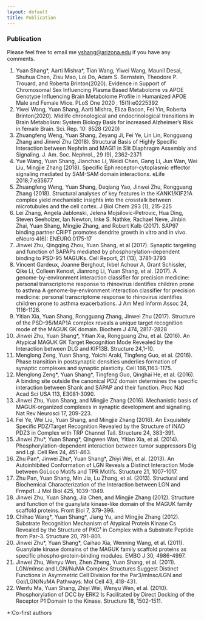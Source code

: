 ```yaml
---
layout: default
title: Publication
---
```


### Publication

Please feel free to email me <yshang@arizona.edu> if you have any comments. 

1.	Yuan Shang*, Aarti Mishra*, Tian Wang, Yiwei Wang, Maunil Desai, Shuhua Chen, Zisu Mao, Loi Do, Adam S. Bernstein, Theodore P. Trouard, and Roberta Brinton(2020). Evidence in Support of Chromosomal Sex Influencing Plasma Based Metabolome vs APOE Genotype Influencing Brain Metabolome Profile in Humanized APOE Male and Female Mice. PLoS One 2020 , 15(1):e0225392
2.	Yiwei Wang, Yuan Shang, Aarti Mishra, Eliza Bacon, Fei Yin, Roberta Brinton(2020). Midlife chronological and endocrinological transitions in Brain Metabolism: System Biology Basis for increased Alzheimer’s Risk in female Brain. Sci. Rep. 10: 8528 (2020)
3.	Zhuangfeng Weng, Yuan Shang, Zeyang Ji, Fei Ye, Lin Lin, Rongguang Zhang and Jinwei Zhu (2018). Structural Basis of Highly Specific Interaction between Nephrin and MAGI1 in Slit Diaphragm Assembly and Signaling. J. Am. Soc. Nephrol., 29 (9), 2362-2371 
4.	Yue Wang, Yuan Shang, Jianchao Li, Weidi Chen, Gang Li, Jun Wan, Wei Liu, Mingjie Zhang (2018). Specific Eph receptor-cytoplasmic effector signaling mediated by SAM-SAM domain interactions. eLife 2018;7:e35677
5.	Zhuangfeng Weng, Yuan Shang, Deqiang Yao, Jinwei Zhu, Rongguang Zhang (2018). Structural analyses of key features in the KANK1/KIF21A complex yield mechanistic insights into the crosstalk between microtubules and the cell cortex. J Biol Chem 293 (1), 215-225 
6.	Lei Zhang, Angela Jablonski, Jelena Mojsilovic-Petrovic, Hua Ding, Steven Seeholzer, Ian Newton, Inke S. Nathke, Rachael Neve, Jinbin Zhai, Yuan Shang, Mingjie Zhang, and Robert Kalb (2017). SAP97 binding partner CRIPT promotes dendrite growth in vitro and in vivo. eNeuro 4(6): ENEURO.0175-17
7.	Jinwei Zhu, Qingqing Zhou, Yuan Shang, et al (2017). Synaptic targeting and function of SAPAPs mediated by phosphorylation-dependent binding to PSD-95 MAGUKs. Cell Report, 21 (13), 3781-3793
8.	Vincent Gardeux, Joanne Berghout, Ikbel Achour A, Grant Schissler, Qike Li, Colleen Kenost, Jianrong Li, Yuan Shang, et al. (2017). A genome-by-environment interaction classifier for precision medicine: personal transcriptome response to rhinovirus identifies children prone to asthma A genome-by-environment interaction classifier for precision medicine: personal transcriptome response to rhinovirus identifies children prone to asthma exacerbations. J Am Med Inform Assoc 24, 1116-1126.
9.	Yitian Xia, Yuan Shang, Rongguang Zhang, Jinwei Zhu (2017). Structure of the PSD-95/MAP1A complex reveals a unique target recognition mode of the MAGUK GK domain. Biochem J 474, 2817-2828
10.	Jinwei Zhu, Yuan Shang*, Yitian Xia, Rongguang Zhu, et al. (2016). An Atypical MAGUK GK Target Recognition Mode Revealed by the Interaction between DLG and KIF13B. Structure 24,1-10.
11.	Menglong Zeng, Yuan Shang, Yoichi Araki, Tingfeng Guo, et al. (2016). Phase transition in postsynaptic densities underlies formation of synaptic complexes and synaptic plasticity. Cell 166,1163-1175.
12.	Menglong Zeng*, Yuan Shang*, Tingfeng Guo, Qinghai He, et al. (2016). A binding site outside the canonical PDZ domain determines the specific interaction between Shank and SAPAP and their function. Proc Natl Acad Sci USA 113, E3081-3090.
13.	Jinwei Zhu, Yuan Shang, and Mingjie Zhang (2016). Mechanistic basis of MAGUK-organized complexes in synaptic development and signalling. Nat Rev Neurosci 17, 209-223.
14.	Fei Ye, Wei Liu, Yuan Shang, and Mingjie Zhang (2016). An Exquisitely Specific PDZ/Target Recognition Revealed by the Structure of INAD PDZ3 in Complex with TRP Channel Tail. Structure 24, 383-391.
15.	Jinwei Zhu*, Yuan Shang*, Qingwen Wan, Yitian Xia, et al. (2014). Phosphorylation-dependent interaction between tumor suppressors Dlg and Lgl. Cell Res 24, 451-463.
16.	Zhu Pan*, Jinwei Zhu*, Yuan Shang*, Zhiyi Wei, et al. (2013). An Autoinhibited Conformation of LGN Reveals a Distinct Interaction Mode between GoLoco Motifs and TPR Motifs. Structure 21, 1007-1017.
17.	Zhu Pan, Yuan Shang, Min Jia, Lu Zhang, et al. (2013). Structural and Biochemical Characterization of the Interaction between LGN and Frmpd1. J Mol Biol 425, 1039-1049.
18.	Jinwei Zhu, Yuan Shang, Jia Chen, and Mingjie Zhang (2012). Structure and function of the guanylate kinase-like domain of the MAGUK family scaffold proteins. Front Biol 7, 379-396.
19.	Chihao Wang*, Yuan Shang*, Jiang Yu, and Mingjie Zhang (2012). Substrate Recognition Mechanism of Atypical Protein Kinase Cs Revealed by the Structure of PKC¹ in Complex with a Substrate Peptide from Par-3. Structure 20, 791-801.
20.	Jinwei Zhu*, Yuan Shang*, Caihao Xia, Wenning Wang, et al. (2011). Guanylate kinase domains of the MAGUK family scaffold proteins as specific phospho‐protein‐binding modules. EMBO J 30, 4986-4997.
21.	Jinwei Zhu, Wenyu Wen, Zhen Zheng, Yuan Shang, et al. (2011). LGN/mInsc and LGN/NuMA Complex Structures Suggest Distinct Functions in Asymmetric Cell Division for the Par3/mInsc/LGN and Gαi/LGN/NuMA Pathways. Mol Cell 43, 418-431.
22.	Wenfu Ma, Yuan Shang, Zhiyi Wei, Wenyu Wen, et al. (2010). Phosphorylation of DCC by ERK2 Is Facilitated by Direct Docking of the Receptor P1 Domain to the Kinase. Structure 18, 1502-1511.

*:Co-first authors   